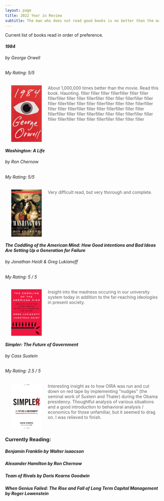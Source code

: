 ```yaml
---
layout: page
title: 2022 Year in Review
subtitle: The man who does not read good books is no better than the man who can’t.
---
```

Current list of books read in order of preference.

#### *1984*
###### by George Orwell
###### My Rating: 5/5

[<img align="left" hspace="20" src="https://github.com/johnschwenck/johnschwenck.github.io/blob/master/book_lists_and_reviews/book_images/1984.jpg?raw=true" alt="biggest_bluff" width="100"/>](https://read.amazon.com/kp/embed?asin=B0984JBJRF&preview=newtab&linkCode=kpe&ref_=cm_sw_r_kb_dp_M6S23YZSQ6F3W556Z1MF)

> About 1,000,000 times better than the movie. Read this book. Haunting. filler filler filler fillerfiller filler filler fillerfiller filler filler fillerfiller filler filler fillerfiller filler filler fillerfiller filler filler fillerfiller filler filler fillerfiller filler filler fillerfiller filler filler fillerfiller filler filler fillerfiller filler filler fillerfiller filler filler fillerfiller filler filler fillerfiller filler filler fillerfiller filler filler filler

<br clear="left"/>

#### *Washington: A Life*
###### by Ron Chernow
###### My Rating: 5/5

[<img align="left" hspace="20" src="https://github.com/johnschwenck/johnschwenck.github.io/blob/master/book_lists_and_reviews/book_images/washington.jpg?raw=true" alt="biggest_bluff" width="100"/>](https://read.amazon.com/kp/embed?asin=B003ZK58SQ&preview=newtab&linkCode=kpe&ref_=cm_sw_r_kb_dp_YW3VZBM0K0ESKPPEBNQP)

> Very difficult read, but very thorough and complete.

<br clear="left"/>

#### *The Coddling of the American Mind: How Good intentions and Bad Ideas Are Setting Up a Generation for Failure*
###### by Jonathan Heidt & Greg Lukianoff
###### My Rating: 5 / 5

[<img align="left" hspace="20" src="https://github.com/johnschwenck/johnschwenck.github.io/blob/master/book_lists_and_reviews/book_images/coddling.jpg?raw=true" alt="biggest_bluff" width="100"/>](https://github.com/johnschwenck/johnschwenck.github.io/blob/master/book_lists_and_reviews/book_images/coddling.jpg?raw=true)

> Insight into the madness occuring in our university system today in addition to the far-reaching ideologies in present society.

<br clear="left"/>

#### *Simpler: The Future of Government*
###### by Cass Sustein
###### My Rating: 2.5 / 5

[<img align="left" hspace="20" src="https://github.com/johnschwenck/johnschwenck.github.io/blob/master/book_lists_and_reviews/book_images/simpler.jpg?raw=true" alt="biggest_bluff" width="100"/>](https://github.com/johnschwenck/johnschwenck.github.io/blob/master/book_lists_and_reviews/book_images/simpler.jpg?raw=true)

> Interesting insight as to how OIRA was run and cut down on red tape by implementing "nudges" (the seminal work of Sustein and Thaler) during the Obama presidency. Thoughtful analysis of various situations and a good introduction to behavioral analysis / economics for those unfamiliar, but it seemed to drag on. I was relieved to finish.

<br clear="left"/>

### Currently Reading:

##### *Benjamin Franklin* by Walter isaacson

##### *Alexander Hamilton* by Ron Chernow

##### *Team of Rivals* by Doris Kearns Goodwin

##### *When Genius Failed: The Rise and Fall of Long Term Capital Management* by Roger Lowenstein
